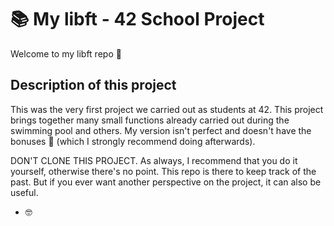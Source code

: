 # 📚 My libft - 42 School Project

Welcome to my libft repo 👋

## Description of this project

This was the very first project we carried out as students at 42. This project brings together many small functions already carried out during the swimming pool and others. My version isn't perfect and doesn't have the bonuses 🤣 (which I strongly recommend doing afterwards). 

DON'T CLONE THIS PROJECT. As always, I recommend that you do it yourself, otherwise there's no point. This repo is there to keep track of the past. But if you ever want another perspective on the project, it can also be useful.

- 🤓
